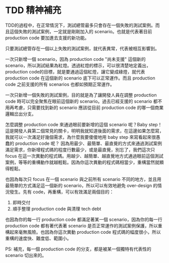 TDD 精神補充
==================
TDD的過程中，在正常情況下，測試總管最多只會存在一個失敗的測試案例。而且這個失敗的測試案例，一定就是剛剛加入的 scenario。也就是代表著目前 production code 要加進去支援的新功能。

只要測試總管存在一個以上失敗的測試案例，就代表異常，代表被相互影響到。

一次只新增一個 scenario，因為 production code "尚未支援" 這個新的 scenario，所以測試結果為紅燈。透過紅燈的標示，可以很清楚地定義出，production code的目標，就是要通過這個紅燈，讓它變成綠燈，就代表 production code 在這個新的 scenario 底下可以正常運作。而且 production code 之前支援的所有 scenarios 也都如預期正常運作。

一次只新增一個失敗的測試案例，目的就是為了讓開發人員在調整 production code 時可以完全聚焦在眼前這個新的 scenario。過去已經支援的 scenario 都不用再考慮，只需要找到新的 scenario 應該從目前 production code 的哪一個商業邏輯岔出分支。

怎麼調整 production code 來通過眼前要新增的這個 scenario 呢？Baby step！這是開發人員第二個常見的關卡，明明我就知道後面的需求，在這邊如果怎麼寫，我就可以一次滿足好幾個需求，為什麼我要傻傻地用 baby step 來寫看起來很愚蠢的 production code 呢？ 因為用最少、最簡單、最直覺的方式來通過測試案例滿足需求，你新增程式碼的程度行數最少，或是最直覺，別忘了，我們這次只 focus 在這一次異動的程式碼。用越少、越簡單、越直覺地方式通過眼前這個測試案例，等等的重構動作就越輕鬆。因為你這次異動的程式碼相當少，重構當然就顯得輕鬆。

也因為每次只 focus 在一個 scenario 與之前所有 scenario 不同的地方，並且用最簡單的方式滿足這一個新的 scenario，所以可以有效地避免 over-design 的情況發生。先有 code，再重構，可以有效滿足兩個目的：

1. 即時交付
2. 順手整理 production code 與清理 tech debt

也因為你的每一行 production code 都滿足著某一個 scenario，因為你的每一行 production code 都有著代表著 scenario 是否正常運作的測試案例保護，所以重構起來毫無風險。也因為你這次異動 production code 程式碼的幅度很小，所以重構的速度快、難度低、範圍小。

PS: 補充，每一個 production code 的分支，都是被某一個獨特有代表性的 scenario 切出來的。
